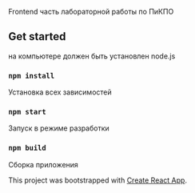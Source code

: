 Frontend часть лабораторной работы по ПиКПО

## Get started

на компьютере должен быть установлен node.js

### `npm install`

Установка всех зависимостей

### `npm start`

Запуск в режиме разработки

### `npm build`

Сборка приложения

This project was bootstrapped with [Create React App](https://github.com/facebook/create-react-app).
